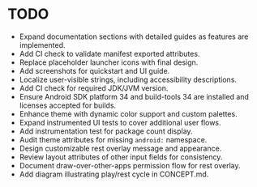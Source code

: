 # TODO

- Expand documentation sections with detailed guides as features are implemented.
- Add CI check to validate manifest exported attributes.
- Replace placeholder launcher icons with final design.
- Add screenshots for quickstart and UI guide.
- Localize user-visible strings, including accessibility descriptions.
- Add CI check for required JDK/JVM version.
- Ensure Android SDK platform 34 and build-tools 34 are installed and licenses accepted for builds.
- Enhance theme with dynamic color support and custom palettes.
- Expand instrumented UI tests to cover additional user flows.
- Add instrumentation test for package count display.
- Audit theme attributes for missing `android:` namespace.
- Design customizable rest overlay message and appearance.
- Review layout attributes of other input fields for consistency.
- Document draw-over-other-apps permission flow for rest overlay.
- Add diagram illustrating play/rest cycle in CONCEPT.md.
